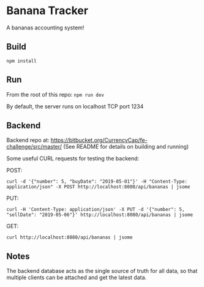 # Banana Tracker

A bananas accounting system!

## Build

`npm install`

## Run

From the root of this repo: `npm run dev`

By default, the server runs on localhost TCP port 1234

## Backend

Backend repo at: https://bitbucket.org/CurrencyCap/fe-challenge/src/master/
(See README for details on building and running)

Some useful CURL requests for testing the backend:

POST:

`curl -d '{"number": 5, "buyDate": "2019-05-01"}' -H "Content-Type: application/json" -X POST http://localhost:8080/api/bananas | jsome`

PUT:

`curl -H 'Content-Type: application/json' -X PUT -d '{"number": 5, "sellDate": "2019-05-06"}' http://localhost:8080/api/bananas | jsome`

GET:

`curl http://localhost:8080/api/bananas | jsome`

## Notes

The backend database acts as the single source of truth for all data, so that multiple clients can be attached and get the latest data.
